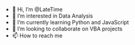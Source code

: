 - 👋 Hi, I’m @LateTime
- 👀 I’m interested in Data Analysis
- 🌱 I’m currently learning Python and JavaScript
- 💞️ I’m looking to collaborate on VBA projects
- 📫 How to reach me 

<!---
LateTime/LateTime is a ✨ special ✨ repository because its `README.md` (this file) appears on your GitHub profile.
You can click the Preview link to take a look at your changes.
--->
